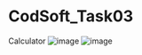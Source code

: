 # CodSoft_Task03
Calculator
![image](https://github.com/user-attachments/assets/481711c9-0d8f-4849-8a70-21b37ec6fcac)
![image](https://github.com/user-attachments/assets/e78eff69-360f-4a9b-a990-f08b9e81f2d6)

